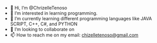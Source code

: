 - 👋 Hi, I’m @ChrizelleTenoso
- 👀 I’m interested in learning programming.
- 🌱 I’m currently learning different programming languages like JAVA SCRIPT, C++, C#, and PYTHON
- 💞️ I’m looking to collaborate on 
- 📫 How to reach me on my email: chizelletenoso@gmail.com

<!---
ChrizelleTenoso/ChrizelleTenoso is a ✨ special ✨ repository because its `README.md` (this file) appears on your GitHub profile.
You can click the Preview link to take a look at your changes.
--->
